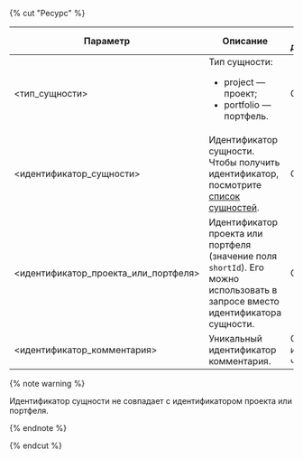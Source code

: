 {% cut "Ресурс" %}

Параметр | Описание | Тип данных
-------- | -------- | ----------
\<тип_сущности> |Тип сущности:<ul><li>project — проект;</li><li>portfolio — портфель.</li></ul>| Строка
\<идентификатор_сущности> | Идентификатор сущности. Чтобы получить идентификатор, посмотрите [список сущностей](../../../tracker/concepts/entities/search-entities.md). | Строка
\<идентификатор_проекта_или_портфеля> | Идентификатор проекта или портфеля (значение поля `shortId`). Его можно использовать в запросе вместо идентификатора сущности. | Строка
\<идентификатор_комментария\> | Уникальный идентификатор комментария. | Строка или число

{% note warning %}

Идентификатор сущности не совпадает с идентификатором проекта или портфеля.

{% endnote %}

{% endcut %}
